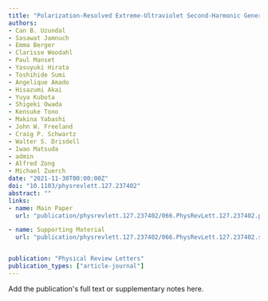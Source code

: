 ```yaml
---
title: "Polarization-Resolved Extreme-Ultraviolet Second-Harmonic Generation from LiNbO3"
authors:
- Can B. Uzundal
- Sasawat Jamnuch
- Emma Berger
- Clarisse Woodahl
- Paul Manset
- Yasuyuki Hirata
- Toshihide Sumi
- Angelique Amado
- Hisazumi Akai
- Yuya Kubota
- Shigeki Owada
- Kensuke Tono
- Makina Yabashi
- John W. Freeland
- Craig P. Schwartz
- Walter S. Drisdell
- Iwao Matsuda
- admin
- Alfred Zong
- Michael Zuerch
date: "2021-11-30T00:00:00Z"
doi: "10.1103/physrevlett.127.237402"
abstract: ""
links:
- name: Main Paper
  url: "publication/physrevlett.127.237402/066.PhysRevLett.127.237402.pdf"

- name: Supporting Material
  url: "publication/physrevlett.127.237402/066.PhysRevLett.127.237402.si.pdf"


publication: "Physical Review Letters"
publication_types: ["article-journal"]
---
```


Add the publication's full text or supplementary notes here.
